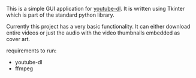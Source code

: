 This is a simple GUI application for [youtube-dl](https://www.github.com/rg3/youtube-dl). It is written using Tkinter which is part of the standard python library.

Currently this project has a very basic functionality. It can either download entire videos or just the audio with the video thumbnails embedded as cover art.

requirements to run:
- youtube-dl
- ffmpeg

